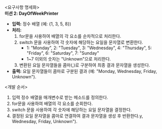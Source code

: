<요구사항 명세화>  
**미션 2: DayOfWeekPrinter**
- **입력:** 정수 배열 (예: {1, 3, 5, 8})
- **처리:**
    1. for문을 사용하여 배열의 각 요소를 순차적으로 처리한다.
    2. switch 문을 사용하여 각 숫자에 해당하는 요일을 문자열로 변환한다.
        - 1: "Monday", 2: "Tuesday", 3: "Wednesday", 4: "Thursday", 5: "Friday", 6: "Saturday", 7: "Sunday"
        - 1~7 이외의 숫자는 "Unknown"으로 처리한다.
    3. 변환된 요일 문자열들을 콤마(,)로 구분하여 최종 결과 문자열을 생성한다.
- **출력:** 요일 문자열들이 콤마로 구분된 결과 (예: "Monday, Wednesday, Friday, Unknown").

<개발 순서>
1. 입력 정수 배열을 매개변수로 받는 메소드를 정의한다.
2. for문을 사용하여 배열의 각 요소를 순회한다.
3. switch 문을 사용하여 각 숫자에 해당하는 요일 문자열을 결정한다.
4. 결정된 요일 문자열을 콤마로 연결하여 결과 문자열을 생성 후 반환한다.y, Wednesday, Friday, Unknown").